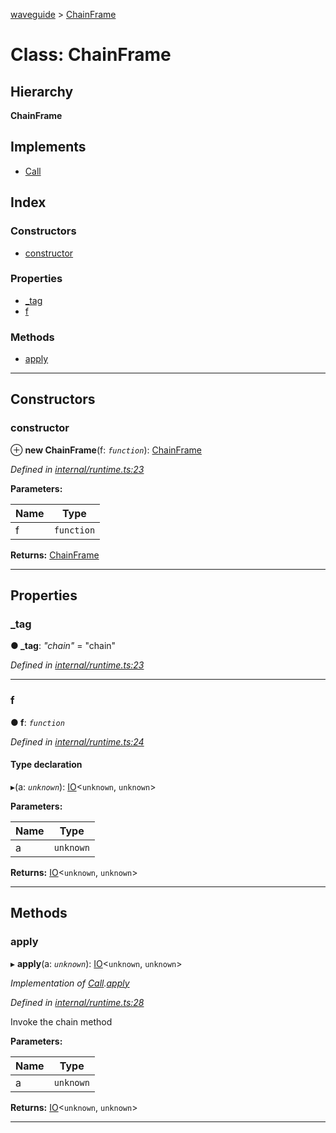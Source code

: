 [waveguide](../README.md) > [ChainFrame](../classes/chainframe.md)

# Class: ChainFrame

## Hierarchy

**ChainFrame**

## Implements

* [Call](../interfaces/call.md)

## Index

### Constructors

* [constructor](chainframe.md#constructor)

### Properties

* [_tag](chainframe.md#_tag)
* [f](chainframe.md#f)

### Methods

* [apply](chainframe.md#apply)

---

## Constructors

<a id="constructor"></a>

###  constructor

⊕ **new ChainFrame**(f: *`function`*): [ChainFrame](chainframe.md)

*Defined in [internal/runtime.ts:23](https://github.com/rzeigler/waveguide/blob/a4eddcf/src/internal/runtime.ts#L23)*

**Parameters:**

| Name | Type |
| ------ | ------ |
| f | `function` |

**Returns:** [ChainFrame](chainframe.md)

___

## Properties

<a id="_tag"></a>

###  _tag

**● _tag**: *"chain"* = "chain"

*Defined in [internal/runtime.ts:23](https://github.com/rzeigler/waveguide/blob/a4eddcf/src/internal/runtime.ts#L23)*

___
<a id="f"></a>

###  f

**● f**: *`function`*

*Defined in [internal/runtime.ts:24](https://github.com/rzeigler/waveguide/blob/a4eddcf/src/internal/runtime.ts#L24)*

#### Type declaration
▸(a: *`unknown`*): [IO](io.md)<`unknown`, `unknown`>

**Parameters:**

| Name | Type |
| ------ | ------ |
| a | `unknown` |

**Returns:** [IO](io.md)<`unknown`, `unknown`>

___

## Methods

<a id="apply"></a>

###  apply

▸ **apply**(a: *`unknown`*): [IO](io.md)<`unknown`, `unknown`>

*Implementation of [Call](../interfaces/call.md).[apply](../interfaces/call.md#apply)*

*Defined in [internal/runtime.ts:28](https://github.com/rzeigler/waveguide/blob/a4eddcf/src/internal/runtime.ts#L28)*

Invoke the chain method

**Parameters:**

| Name | Type |
| ------ | ------ |
| a | `unknown` |

**Returns:** [IO](io.md)<`unknown`, `unknown`>

___

